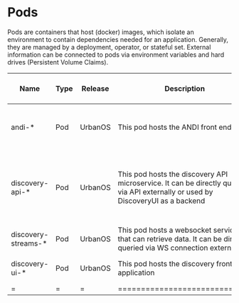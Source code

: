 # Pods

Pods are containers that host (docker) images, which isolate an environment to contain dependencies needed for an application. Generally, they are managed by a deployment, operator, or stateful set. External information can be connected to pods via environment variables and hard drives (Persistent Volume Claims).

| Name | Type | Release | Description | Safe to delete? | Secrets | Kustomized? | Managed by Operator? | Chart repository | Triage Flow/Troubleshooting Docs |
| - | - | - | - | - | - | - | - | - | - |
| andi-* | Pod | UrbanOS | This pod hosts the ANDI front end  | Yes, it will restart | andi.postgres.password, andi.auth.auth0_client_secret, global.objectStore.accessKey, global.objectStore.accessSecret, global.redis.passwordSecret | No | No | https://github.com/UrbanOS-Public/charts/tree/master/charts/andi | NA |
| discovery-api-* | Pod | UrbanOS | This pod hosts the discovery API microservice. It can be directly queried via API externally or used by DiscoveryUI as a backend  | Yes, it will restart. | discovery-api.secrets.discoveryApiPresignKey, discovery-api.secrets.guardianSecretKey, discovery-api.postgres.password, global.objectStore.accessKey, global.objectStore.accessSecret, global.redis.passwordSecret | No | No | https://github.com/UrbanOS-Public/charts/tree/master/charts/discovery-api | NA |
| discovery-streams-* | Pod | UrbanOS | This pod hosts a websocket service that can retrieve data. It can be directly queried via WS connection externally. | Yes, it will restart. | global.redis.passwordSecret | No | No | https://github.com/UrbanOS-Public/charts/tree/master/charts/discovery-streams | NA |
| discovery-ui-* | Pod | UrbanOS | This pod hosts the discovery front-end application | Yes, it will restart. | global.redis.passwordSecret | No | No | https://github.com/UrbanOS-Public/charts/tree/master/charts/discovery-streams | NA |
| = | = | = | ============================= | =============== | = | = | = | = | = |


